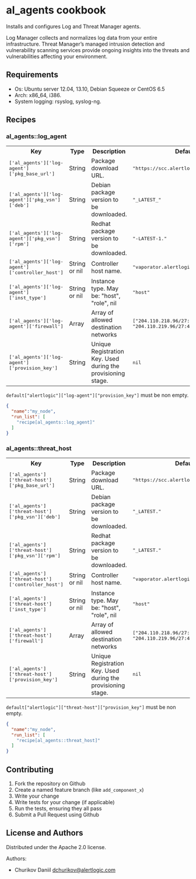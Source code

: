 # al_agents cookbook


Installs and configures Log and Threat Manager agents.

Log Manager collects and normalizes log data from your entire infrastructure.
Threat Manager’s managed intrusion detection and vulnerability scanning services
provide ongoing insights into the threats and vulnerabilities affecting your
environment.

## Requirements

* Os: Ubuntu server 12.04, 13.10, Debian Squeeze or CentOS 6.5
* Arch: x86_64, i386.
* System logging: rsyslog, syslog-ng.


## Recipes

### al_agents::log_agent

<table>
  <tr>
    <th>Key</th>
    <th>Type</th>
    <th>Description</th>
    <th>Default</th>
  </tr>
  <tr>
    <td><tt>['al_agents']['log-agent']['pkg_base_url']</tt></td>
    <td>String</td>
    <td>Package download URL.</td>
    <td><tt>"https://scc.alertlogic.net/software"</tt></td>
  </tr>
  <tr>
    <td><tt>['al_agents']['log-agent']['pkg_vsn']['deb']</tt></td>
    <td>String</td>
    <td>Debian package version to be downloaded.</td>
    <td><tt>"_LATEST_"</tt></td>
  </tr>
  <tr>
    <td><tt>['al_agents']['log-agent']['pkg_vsn']['rpm']</tt></td>
    <td>String</td>
    <td>Redhat package version to be downloaded.</td>
    <td><tt>"-LATEST-1."</tt></td>
  </tr>
  <tr>
    <td><tt>['al_agents']['log-agent']['controller_host']</tt></td>
    <td>String or nil</td>
    <td>Controller host name.</td>
    <td><tt>"vaporator.alertlogic.com"</tt></td>
  </tr>
  <tr>
    <td><tt>['al_agents']['log-agent']['inst_type']</tt></td>
    <td>String or nil</td>
    <td>Instance type. May be: "host", "role", nil</td>
    <td><tt>"host"</tt></td>
  </tr>
  <tr>
    <td><tt>['al_agents']['log-agent']['firewall']</tt></td>
    <td>Array</td>
    <td>Array of allowed destination networks</td>
    <td><tt>["204.110.218.96/27:443", "204.110.219.96/27:443"]</tt></td>
  </tr>
  <tr>
    <td><tt>['al_agents']['log-agent']['provision_key']</tt></td>
    <td>String</td>
    <td>Unique Registration Key. Used during the provisioning stage.</td>
    <td><tt>nil</tt></td>
  </tr>
</table>

`default["alertlogic"]["log-agent"]["provision_key"]` must be non empty.

```json
{
  "name":"my_node",
  "run_list": [
    "recipe[al_agents::log_agent]"
  ]
}
```


### al_agents::threat_host

<table>
  <tr>
    <th>Key</th>
    <th>Type</th>
    <th>Description</th>
    <th>Default</th>
  </tr>
  <tr>
    <td><tt>['al_agents']['threat-host']['pkg_base_url']</tt></td>
    <td>String</td>
    <td>Package download URL.</td>
    <td><tt>"https://scc.alertlogic.net/software"</tt></td>
  </tr>
  <tr>
    <td><tt>['al_agents']['threat-host']['pkg_vsn']['deb']</tt></td>
    <td>String</td>
    <td>Debian package version to be downloaded.</td>
    <td><tt>"_LATEST."</tt></td>
  </tr>
  <tr>
    <td><tt>['al_agents']['threat-host']['pkg_vsn']['rpm']</tt></td>
    <td>String</td>
    <td>Redhat package version to be downloaded.</td>
    <td><tt>"_LATEST."</tt></td>
  </tr>
  <tr>
    <td><tt>['al_agents']['threat-host']['controller_host']</tt></td>
    <td>String or nil</td>
    <td>Controller host name.</td>
    <td><tt>"vaporator.alertlogic.com"</tt></td>
  </tr>
  <tr>
    <td><tt>['al_agents']['threat-host']['inst_type']</tt></td>
    <td>String or nil</td>
    <td>Instance type. May be: "host", "role", nil</td>
    <td><tt>"host"</tt></td>
  </tr>
  <tr>
    <td><tt>['al_agents']['threat-host']['firewall']</tt></td>
    <td>Array</td>
    <td>Array of allowed destination networks</td>
    <td><tt>["204.110.218.96/27:443", "204.110.219.96/27:443"]</tt></td>
  </tr>
  <tr>
    <td><tt>['al_agents']['threat-host']['provision_key']</tt></td>
    <td>String</td>
    <td>Unique Registration Key. Used during the provisioning stage.</td>
    <td><tt>nil</tt></td>
  </tr>
</table>

`default["alertlogic"]["threat-host"]["provision_key"]` must be non empty.

```json
{
  "name":"my_node",
  "run_list": [
    "recipe[al_agents::threat_host]"
  ]
}
```


Contributing
------------
1. Fork the repository on Github
2. Create a named feature branch (like `add_component_x`)
3. Write your change
4. Write tests for your change (if applicable)
5. Run the tests, ensuring they all pass
6. Submit a Pull Request using Github

License and Authors
-------------------
Distributed under the Apache 2.0 license.

Authors:
* Churikov Daniil <dchurikov@alertlogic.com>
